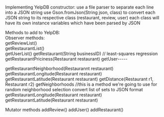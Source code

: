 Implementing YelpDB constructor:
  use a file parser to separate each line into a JSON string
  use Gson.fromJson(String json, class) to convert each JSON string to its respective class (restaurant, review, user)
  each class will have its own instance variables which have been parsed by JSON

Methods to add to YelpDB:  
Observer methods:  
  getReviewList()  
  getRestaurantList()  
  getUserList()
  getRestaurant(String businessID)
  // least-squares regression
  getRestaurantPriciness(Restaurant restaurant)
  getUser-----
  
  getRestaurantNeighborhood(Restaurannt restaurant)
  getRestaurantLongitude(Restaurant restaurant)
  getRestaurantLatitude(Restaurant restaurant)
  getDistance(Restaurant r1, Restaurant r2)
  getNeighborhoods //this is a method we're going to use for random neighborhood selection
  convert list of sets to JSON format
  getRestaurantLongitude(Restaurant restaurant)
  getRestaurantLatitude(Restaurant restaurant)
  
  
Mutator methods
  addReview()
  addUser()
  addRestaurant()
